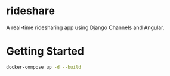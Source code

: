 # rideshare
A real-time ridesharing app using Django Channels and Angular.

# Getting Started

```bash
docker-compose up -d --build
```
